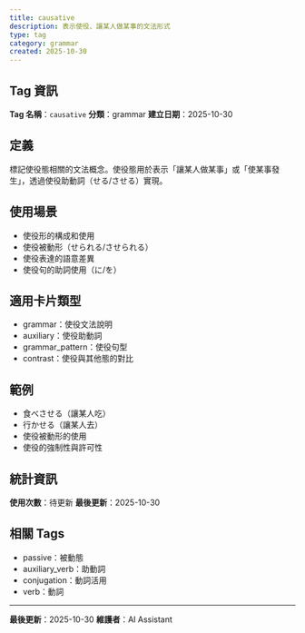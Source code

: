 ```yaml
---
title: causative
description: 表示使役、讓某人做某事的文法形式
type: tag
category: grammar
created: 2025-10-30
---
```


## Tag 資訊

**Tag 名稱**：`causative`
**分類**：grammar
**建立日期**：2025-10-30

## 定義

標記使役態相關的文法概念。使役態用於表示「讓某人做某事」或「使某事發生」，透過使役助動詞（せる/させる）實現。

## 使用場景

- 使役形的構成和使用
- 使役被動形（せられる/させられる）
- 使役表達的語意差異
- 使役句的助詞使用（に/を）

## 適用卡片類型

- grammar：使役文法說明
- auxiliary：使役助動詞
- grammar_pattern：使役句型
- contrast：使役與其他態的對比

## 範例

- 食べさせる（讓某人吃）
- 行かせる（讓某人去）
- 使役被動形的使用
- 使役的強制性與許可性

## 統計資訊

**使用次數**：待更新
**最後更新**：2025-10-30

## 相關 Tags

- passive：被動態
- auxiliary_verb：助動詞
- conjugation：動詞活用
- verb：動詞

---

**最後更新**：2025-10-30
**維護者**：AI Assistant
